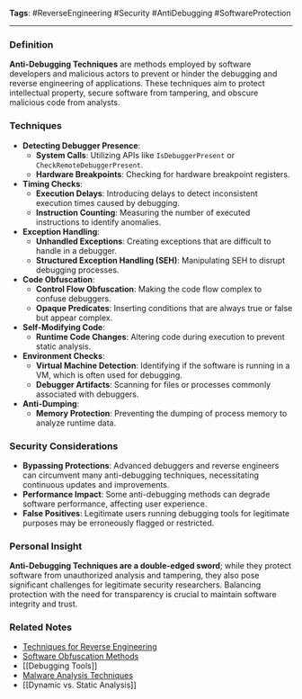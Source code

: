 **Tags**: #ReverseEngineering #Security #AntiDebugging #SoftwareProtection

---

### Definition

**Anti-Debugging Techniques** are methods employed by software developers and malicious actors to prevent or hinder the debugging and reverse engineering of applications. These techniques aim to protect intellectual property, secure software from tampering, and obscure malicious code from analysts.

### Techniques

- **Detecting Debugger Presence**:
    - **System Calls**: Utilizing APIs like `IsDebuggerPresent` or `CheckRemoteDebuggerPresent`.
    - **Hardware Breakpoints**: Checking for hardware breakpoint registers.
- **Timing Checks**:
    - **Execution Delays**: Introducing delays to detect inconsistent execution times caused by debugging.
    - **Instruction Counting**: Measuring the number of executed instructions to identify anomalies.
- **Exception Handling**:
    - **Unhandled Exceptions**: Creating exceptions that are difficult to handle in a debugger.
    - **Structured Exception Handling (SEH)**: Manipulating SEH to disrupt debugging processes.
- **Code Obfuscation**:
    - **Control Flow Obfuscation**: Making the code flow complex to confuse debuggers.
    - **Opaque Predicates**: Inserting conditions that are always true or false but appear complex.
- **Self-Modifying Code**:
    - **Runtime Code Changes**: Altering code during execution to prevent static analysis.
- **Environment Checks**:
    - **Virtual Machine Detection**: Identifying if the software is running in a VM, which is often used for debugging.
    - **Debugger Artifacts**: Scanning for files or processes commonly associated with debuggers.
- **Anti-Dumping**:
    - **Memory Protection**: Preventing the dumping of process memory to analyze runtime data.

### Security Considerations

- **Bypassing Protections**: Advanced debuggers and reverse engineers can circumvent many anti-debugging techniques, necessitating continuous updates and improvements.
- **Performance Impact**: Some anti-debugging methods can degrade software performance, affecting user experience.
- **False Positives**: Legitimate users running debugging tools for legitimate purposes may be erroneously flagged or restricted.

### Personal Insight

**Anti-Debugging Techniques are a double-edged sword**; while they protect software from unauthorized analysis and tampering, they also pose significant challenges for legitimate security researchers. Balancing protection with the need for transparency is crucial to maintain software integrity and trust.

### Related Notes

- [Techniques for Reverse Engineering](Techniques%20for%20Reverse%20Engineering.md)
- [Software Obfuscation Methods](Software%20Obfuscation%20Methods.md)
- [[Debugging Tools]]
- [Malware Analysis Techniques](Malware%20Analysis%20Techniques.md)
- [[Dynamic vs. Static Analysis]]
